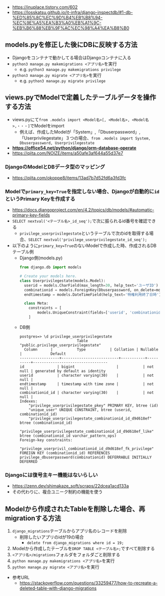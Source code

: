 - https://inuplace.tistory.com/602
- https://losskatsu.github.io/it-infra/django-inspectdb/#1-db-%ED%85%8C%EC%9D%B4%EB%B8%94-%EC%9E%A5%EA%B3%A0%EB%A1%9C-%EB%B6%88%EB%9F%AC%EC%98%A4%EA%B8%B0

## models.pyを修正した後にDBに反映する方法
- Djangoをコンテナで動かしてる場合はDjangoコンテナに入る
- `python3 manage.py makemigrations <アプリ名>`を実行
  - e.g. `python3 manage.py makemigrations privilege`
- `python3 manage.py migrate <アプリ名>`を実行
  - e.g. `python3 manage.py migrate privilege`

## views.pyでModelで定義したテーブルデータを操作する方法
- views.pyにて`from .models import <Model名>[, <Model名>, <Model名>,・・・]`でModelをimport
  - 例えば、作成したModelが「System」,「Dbuserpassword」,「Userprivilegestate」３つの場合、`from .models import System, Dbuserpassword, Userprivilegestate`
- **https://office54.net/python/django/orm-database-operate**
- https://qiita.com/NOIZE/items/a50afe3af644a55d37e7


### DjangoのModelとDBデータ型のマッピング
- https://qiita.com/okoppe8/items/13ad7b7d52fd6a3fd3fc

### Modelで`primary_key=True`を指定しない場合、Djangoが自動的に`id`というPrimary Keyを作成する
- https://docs.djangoproject.com/en/4.2/topics/db/models/#automatic-primary-key-fields
- `SELECT nextval('<テーブル名>_id_seq');`で次に振られるid番号を確認できる
  - `privilege_userprivilegestate`というテーブルで次のidを取得する場合、`SELECT nextval('privilege_userprivilegestate_id_seq');`
- 以下のように`primary_key=True`のないModelで作成した時、作成されるDBテーブル例
  - Django側(models.py)
    ~~~python
    from django.db import models

    # Create your models here.
    class Userprivilegestate(models.Model):
      userid = models.CharField(max_length=30, help_text='ユーザID')
      combinationid = models.ForeignKey(Dbuserpassword, on_delete=models.CASCADE)
      endtimestamp = models.DateTimeField(help_text='特権利用終了日時')

      class Meta:
        constraints = [
            models.UniqueConstraint(fields=['userid', 'combinationid'], name='unique_user')
        ]
    ~~~
  - DB側
    ~~~
    postgres=> \d privilege_userprivilegestate
                              Table "public.privilege_userprivilegestate"
      Column      |           Type           | Collation | Nullable |             Default
    ------------------+--------------------------+-----------+----------+----------------------------------
    id               | bigint                   |           | not null | generated by default as identity
    userid           | character varying(30)    |           | not null |
    endtimestamp     | timestamp with time zone |           | not null |
    combinationid_id | character varying(30)    |           | not null |
    Indexes:
        "privilege_userprivilegestate_pkey" PRIMARY KEY, btree (id)
        "unique_user" UNIQUE CONSTRAINT, btree (userid, combinationid_id)
        "privilege_userprivilegestate_combinationid_id_d9d618ef" btree (combinationid_id)
        "privilege_userprivilegestate_combinationid_id_d9d618ef_like" btree (combinationid_id varchar_pattern_ops)
    Foreign-key constraints:
        "privilege_userprivil_combinationid_id_d9d618ef_fk_privilege" FOREIGN KEY (combinationid_id) REFERENCES privilege_dbuserpassword(combinationid) DEFERRABLE INITIALLY DEFERRED
    ~~~

### Djangoには復号主キー機能はないらしい
- https://zenn.dev/shimakaze_soft/scraps/22dcea1acd133a
- その代わりに、複合ユニーク制約の機能を使う

## Modelから作成されたTableを削除した場合、再migrationする方法
1. `django_migrations`テーブルからアプリ名のレコードを削除
   - 削除したいアプリのidが19の場合
     - `delete from django_migrations where id = 19;`
2. Modelから作成したテーブルを`DROP TABLE <テーブル名>;`ですべて削除する
3. `<アプリ名>/migrations`フォルダをフォルダごと削除する
4. `python manage.py makemigrations <アプリ名>`を実行
5. `python manage.py migrate <アプリ名>`を実行
 
- 参考URL
  - https://stackoverflow.com/questions/33259477/how-to-recreate-a-deleted-table-with-django-migrations